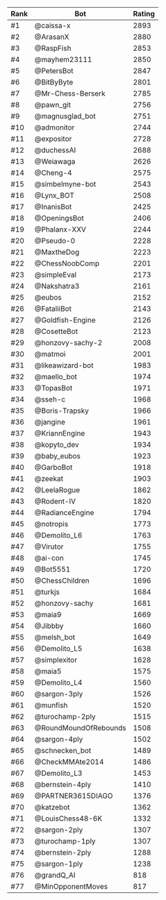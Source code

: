 Rank|Bot|Rating
---|---|---
#1|@caissa-x|2893
#2|@ArasanX|2880
#3|@RaspFish|2853
#4|@mayhem23111|2850
#5|@PetersBot|2847
#6|@BitByByte|2801
#7|@Mr-Chess-Berserk|2785
#8|@pawn_git|2756
#9|@magnusglad_bot|2751
#10|@admonitor|2744
#11|@expositor|2728
#12|@duchessAI|2688
#13|@Weiawaga|2626
#14|@Cheng-4|2575
#15|@simbelmyne-bot|2543
#16|@Lynx_BOT|2508
#17|@InanisBot|2425
#18|@OpeningsBot|2406
#19|@Phalanx-XXV|2244
#20|@Pseudo-0|2228
#21|@MaxtheDog|2223
#22|@ChessNoobComp|2201
#23|@simpleEval|2173
#24|@Nakshatra3|2161
#25|@eubos|2152
#26|@FataliiBot|2143
#27|@Goldfish-Engine|2126
#28|@CosetteBot|2123
#29|@honzovy-sachy-2|2008
#30|@matmoi|2001
#31|@likeawizard-bot|1983
#32|@maello_bot|1974
#33|@TopasBot|1971
#34|@sseh-c|1968
#35|@Boris-Trapsky|1966
#36|@jangine|1961
#37|@KriannEngine|1943
#38|@kopyto_dev|1934
#39|@baby_eubos|1923
#40|@GarboBot|1918
#41|@zeekat|1903
#42|@LeelaRogue|1862
#43|@Rodent-IV|1820
#44|@RadianceEngine|1794
#45|@notropis|1773
#46|@Demolito_L6|1763
#47|@Virutor|1755
#48|@ai-con|1745
#49|@Bot5551|1720
#50|@ChessChildren|1696
#51|@turkjs|1684
#52|@honzovy-sachy|1681
#53|@maia9|1669
#54|@Jibbby|1660
#55|@melsh_bot|1649
#56|@Demolito_L5|1638
#57|@simplexitor|1628
#58|@maia5|1575
#59|@Demolito_L4|1560
#60|@sargon-3ply|1526
#61|@munfish|1520
#62|@turochamp-2ply|1515
#63|@RoundMoundOfRebounds|1508
#64|@sargon-4ply|1502
#65|@schnecken_bot|1489
#66|@CheckMMAte2014|1486
#67|@Demolito_L3|1453
#68|@bernstein-4ply|1410
#69|@PARTNER3615DIAGO|1376
#70|@katzebot|1362
#71|@LouisChess48-6K|1332
#72|@sargon-2ply|1307
#73|@turochamp-1ply|1307
#74|@bernstein-2ply|1288
#75|@sargon-1ply|1238
#76|@grandQ_AI|818
#77|@MinOpponentMoves|817
